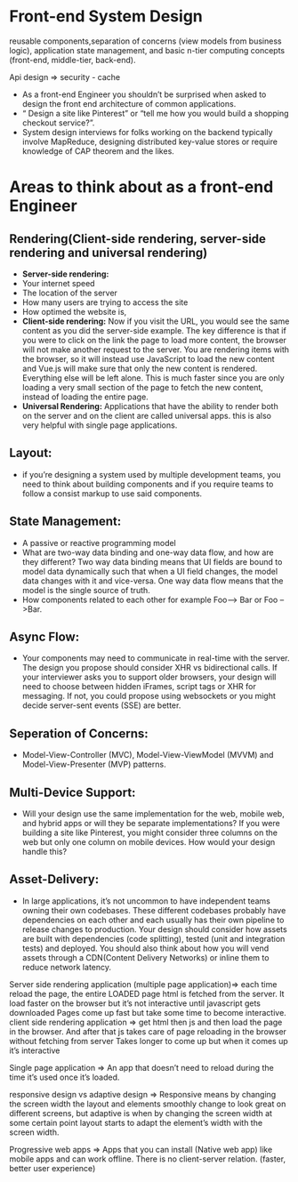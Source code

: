 # Front-end System Design

reusable components,separation of concerns (view models from business logic), application state management, and basic n-tier computing concepts (front-end, middle-tier, back-end).

Api design => security - cache

- As a front-end Engineer you shouldn’t be surprised when asked to design the front end architecture of common applications.
- “ Design a site like Pinterest” or “tell me how you would build a shopping checkout service?”.
- System design interviews for folks working on the backend typically involve MapReduce, designing distributed key-value stores or require knowledge of CAP theorem and the likes.

# Areas to think about as a front-end Engineer

## Rendering(Client-side rendering, server-side rendering and universal rendering)

- **Server-side rendering:**
- Your internet speed
- The location of the server
- How many users are trying to access the site
- How optimed the website is,
- **Client-side rendering:**
  Now if you visit the URL, you would see the same content as you did the server-side example. The key difference is that if you were to click on the link the page to load more content, the browser will not make another request to the server. You are rendering items with the browser, so it will instead use JavaScript to load the new content and Vue.js will make sure that only the new content is rendered. Everything else will be left alone.
  This is much faster since you are only loading a very small section of the page to fetch the new content, instead of loading the entire page.
- **Universal Rendering:**
  Applications that have the ability to render both on the server and on the client are called universal apps. this is also very helpful with single page applications.

## **Layout:**

- if you’re designing a system used by multiple development teams, you need to think about building components and if you require teams to follow a consist markup to use said components.

## **State Management:**

- A passive or reactive programming model
- What are two-way data binding and one-way data flow, and how are they different? Two way data binding means that UI fields are bound to model data dynamically such that when a UI field changes, the model data changes with it and vice-versa. One way data flow means that the model is the single source of truth.
- How components related to each other for example Foo–> Bar or Foo –>Bar.

## **Async Flow:**

- Your components may need to communicate in real-time with the server. The design you propose should consider XHR vs bidirectional calls. If your interviewer asks you to support older browsers, your design will need to choose between hidden iFrames, script tags or XHR for messaging. If not, you could propose using websockets or you might decide server-sent events (SSE) are better.

## **Seperation of Concerns:**

- Model-View-Controller (MVC), Model-View-ViewModel (MVVM) and Model-View-Presenter (MVP) patterns.

## **Multi-Device Support:**

- Will your design use the same implementation for the web, mobile web, and hybrid apps or will they be separate implementations? If you were building a site like Pinterest, you might consider three columns on the web but only one column on mobile devices. How would your design handle this?

## **Asset-Delivery:**

- In large applications, it’s not uncommon to have independent teams owning their own codebases. These different codebases probably have dependencies on each other and each usually has their own pipeline to release changes to production. Your design should consider how assets are built with dependencies (code splitting), tested (unit and integration tests) and deployed. You should also think about how you will vend assets through a CDN(Content Delivery Networks) or inline them to reduce network latency.

Server side rendering application (multiple page application)=>
each time reload the page, the entire LOADED page html is fetched from the server. It load faster on the browser but it’s not interactive until javascript gets downloaded
Pages come up fast but take some time to become interactive.
client side rendering application =>
get html then js and then load the page in the browser. And after that js takes care of page reloading in the browser without fetching from server
Takes longer to come up but when it comes up it’s interactive

Single page application =>
An app that doesn’t need to reload during the time it’s used once it’s loaded.

responsive design vs adaptive design =>
Responsive means by changing the screen width the layout and elements smoothly change to look great on different screens, but adaptive is when by changing the screen width at some certain point layout starts to adapt the element’s width with the screen width.

Progressive web apps =>
Apps that you can install (Native web app) like mobile apps and can work offline. There is no client-server relation. (faster, better user experience)
